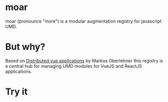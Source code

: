 # moar

moar (pronounce "more") is a modular augmentation registry for javascript UMD.

# But why?

Based on [Distributed vue applications](https://markus.oberlehner.net/blog/distributed-vue-applications-loading-components-via-http/)
by Markus Oberlehner this registry is a central hub for managing UMD modules for VueJS and ReactJS applications.

# Try it

